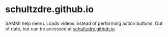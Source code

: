 # schultzdre.github.io
SAMMI help menu. Loads videos instead of performing action buttons. Out of date, but can be accessed at [schultzdre.github.io](www.schultzdre.github.io)
